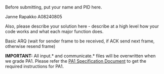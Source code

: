 Before submitting, put your name and PID here.

Janne Rapakko A08240805

Also, please describe your solution here - describe at a high level how your code works and what each major function does.

Basic ARQ (wait for sender frame to be received, if ACK send next frame, otherwise resend frame)

**IMPORTANT:**
All input.* and communicate.* files will be overwritten when we grade PA1.
Please refer the [PA1 Specification Document](https://docs.google.com/document/d/1A-BKw3LL-vTaFvBZm-eFCJaKBTPR2aTvGM2dBaGyB7w/edit?usp=sharing) to get the required instructions for PA1.
